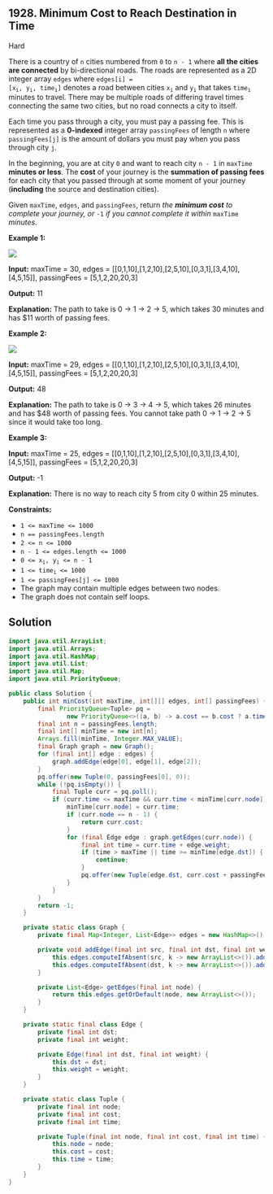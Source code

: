 ## 1928\. Minimum Cost to Reach Destination in Time

Hard

There is a country of `n` cities numbered from `0` to `n - 1` where **all the cities are connected** by bi-directional roads. The roads are represented as a 2D integer array `edges` where <code>edges[i] = [x<sub>i</sub>, y<sub>i</sub>, time<sub>i</sub>]</code> denotes a road between cities <code>x<sub>i</sub></code> and <code>y<sub>i</sub></code> that takes <code>time<sub>i</sub></code> minutes to travel. There may be multiple roads of differing travel times connecting the same two cities, but no road connects a city to itself.

Each time you pass through a city, you must pay a passing fee. This is represented as a **0-indexed** integer array `passingFees` of length `n` where `passingFees[j]` is the amount of dollars you must pay when you pass through city `j`.

In the beginning, you are at city `0` and want to reach city `n - 1` in `maxTime` **minutes or less**. The **cost** of your journey is the **summation of passing fees** for each city that you passed through at some moment of your journey (**including** the source and destination cities).

Given `maxTime`, `edges`, and `passingFees`, return _the **minimum cost** to complete your journey, or_ `-1` _if you cannot complete it within_ `maxTime` _minutes_.

**Example 1:**

![](https://assets.leetcode.com/uploads/2021/06/04/leetgraph1-1.png)

**Input:** maxTime = 30, edges = \[\[0,1,10],[1,2,10],[2,5,10],[0,3,1],[3,4,10],[4,5,15]], passingFees = [5,1,2,20,20,3]

**Output:** 11

**Explanation:** The path to take is 0 -> 1 -> 2 -> 5, which takes 30 minutes and has $11 worth of passing fees.

**Example 2:**

**![](https://assets.leetcode.com/uploads/2021/06/04/copy-of-leetgraph1-1.png)**

**Input:** maxTime = 29, edges = \[\[0,1,10],[1,2,10],[2,5,10],[0,3,1],[3,4,10],[4,5,15]], passingFees = [5,1,2,20,20,3]

**Output:** 48

**Explanation:** The path to take is 0 -> 3 -> 4 -> 5, which takes 26 minutes and has $48 worth of passing fees. You cannot take path 0 -> 1 -> 2 -> 5 since it would take too long.

**Example 3:**

**Input:** maxTime = 25, edges = \[\[0,1,10],[1,2,10],[2,5,10],[0,3,1],[3,4,10],[4,5,15]], passingFees = [5,1,2,20,20,3]

**Output:** -1

**Explanation:** There is no way to reach city 5 from city 0 within 25 minutes.

**Constraints:**

*   `1 <= maxTime <= 1000`
*   `n == passingFees.length`
*   `2 <= n <= 1000`
*   `n - 1 <= edges.length <= 1000`
*   <code>0 <= x<sub>i</sub>, y<sub>i</sub> <= n - 1</code>
*   <code>1 <= time<sub>i</sub> <= 1000</code>
*   `1 <= passingFees[j] <= 1000`
*   The graph may contain multiple edges between two nodes.
*   The graph does not contain self loops.

## Solution

```java
import java.util.ArrayList;
import java.util.Arrays;
import java.util.HashMap;
import java.util.List;
import java.util.Map;
import java.util.PriorityQueue;

public class Solution {
    public int minCost(int maxTime, int[][] edges, int[] passingFees) {
        final PriorityQueue<Tuple> pq =
                new PriorityQueue<>((a, b) -> a.cost == b.cost ? a.time - b.time : a.cost - b.cost);
        final int n = passingFees.length;
        final int[] minTime = new int[n];
        Arrays.fill(minTime, Integer.MAX_VALUE);
        final Graph graph = new Graph();
        for (final int[] edge : edges) {
            graph.addEdge(edge[0], edge[1], edge[2]);
        }
        pq.offer(new Tuple(0, passingFees[0], 0));
        while (!pq.isEmpty()) {
            final Tuple curr = pq.poll();
            if (curr.time <= maxTime && curr.time < minTime[curr.node]) {
                minTime[curr.node] = curr.time;
                if (curr.node == n - 1) {
                    return curr.cost;
                }
                for (final Edge edge : graph.getEdges(curr.node)) {
                    final int time = curr.time + edge.weight;
                    if (time > maxTime || time >= minTime[edge.dst]) {
                        continue;
                    }
                    pq.offer(new Tuple(edge.dst, curr.cost + passingFees[edge.dst], time));
                }
            }
        }
        return -1;
    }

    private static class Graph {
        private final Map<Integer, List<Edge>> edges = new HashMap<>();

        private void addEdge(final int src, final int dst, final int weight) {
            this.edges.computeIfAbsent(src, k -> new ArrayList<>()).add(new Edge(dst, weight));
            this.edges.computeIfAbsent(dst, k -> new ArrayList<>()).add(new Edge(src, weight));
        }

        private List<Edge> getEdges(final int node) {
            return this.edges.getOrDefault(node, new ArrayList<>());
        }
    }

    private static final class Edge {
        private final int dst;
        private final int weight;

        private Edge(final int dst, final int weight) {
            this.dst = dst;
            this.weight = weight;
        }
    }

    private static class Tuple {
        private final int node;
        private final int cost;
        private final int time;

        private Tuple(final int node, final int cost, final int time) {
            this.node = node;
            this.cost = cost;
            this.time = time;
        }
    }
}
```
